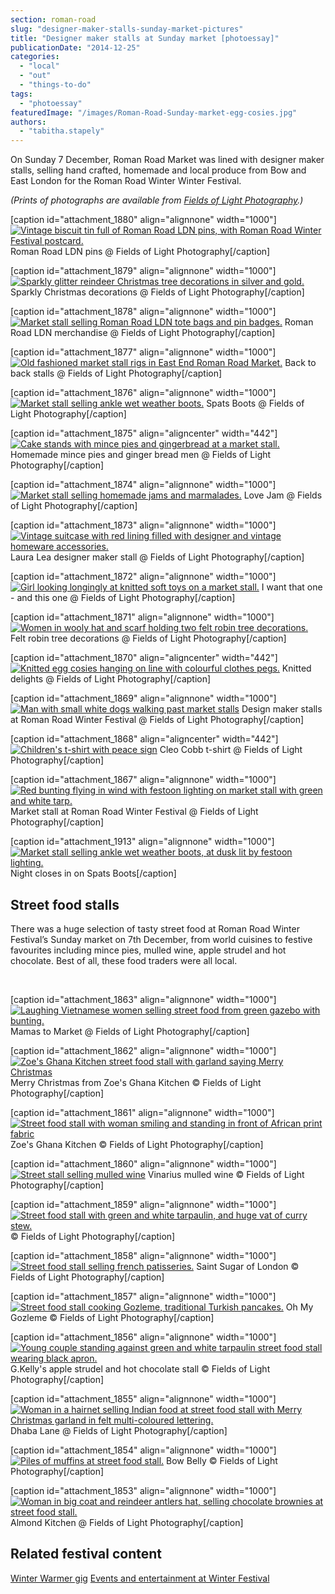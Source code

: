 ```yaml
---
section: roman-road
slug: "designer-maker-stalls-sunday-market-pictures"
title: "Designer maker stalls at Sunday market [photoessay]"
publicationDate: "2014-12-25"
categories: 
  - "local"
  - "out"
  - "things-to-do"
tags: 
  - "photoessay"
featuredImage: "/images/Roman-Road-Sunday-market-egg-cosies.jpg"
authors: 
  - "tabitha.stapely"
---
```


On Sunday 7 December, Roman Road Market was lined with designer maker stalls, selling hand crafted, homemade and local produce from Bow and East London for the Roman Road Winter Winter Festival.

_(Prints of photographs are available from [Fields of Light Photography](https://www.facebook.com/4fieldsoflightphotography "Fields of Light Photography Facebook page").)_

\[caption id="attachment\_1880" align="alignnone" width="1000"\][![Vintage biscuit tin full of Roman Road LDN pins, with Roman Road Winter Festival postcard.](/images/Roman-Road-Sunday-pin-badges.jpg)](https://romanroadlondon.com/wp-content/uploads/2014/12/Roman-Road-Sunday-pin-badges.jpg) Roman Road LDN pins @ Fields of Light Photography\[/caption\]

\[caption id="attachment\_1879" align="alignnone" width="1000"\][![Sparkly glitter reindeer Christmas tree decorations in silver and gold.](/images/Roman-Road-Sunday-market-tree-decorations.jpg)](https://romanroadlondon.com/wp-content/uploads/2014/12/Roman-Road-Sunday-market-tree-decorations.jpg) Sparkly Christmas decorations @ Fields of Light Photography\[/caption\]

\[caption id="attachment\_1878" align="alignnone" width="1000"\][![Market stall selling Roman Road LDN tote bags and pin badges.](/images/Roman-Road-Sunday-market-tote-bags.jpg)](https://romanroadlondon.com/wp-content/uploads/2014/12/Roman-Road-Sunday-market-tote-bags.jpg) Roman Road LDN merchandise @ Fields of Light Photography\[/caption\]

\[caption id="attachment\_1877" align="alignnone" width="1000"\][![Old fashioned market stall rigs in East End Roman Road Market.](/images/Roman-Road-Sunday-market-stalls.jpg)](https://romanroadlondon.com/wp-content/uploads/2014/12/Roman-Road-Sunday-market-stalls.jpg) Back to back stalls @ Fields of Light Photography\[/caption\]

\[caption id="attachment\_1876" align="alignnone" width="1000"\][![Market stall selling ankle wet weather boots.](/images/Roman-Road-Sunday-market-Spats-Boots.jpg)](https://romanroadlondon.com/wp-content/uploads/2014/12/Roman-Road-Sunday-market-Spats-Boots.jpg) Spats Boots @ Fields of Light Photography\[/caption\]

\[caption id="attachment\_1875" align="aligncenter" width="442"\][![Cake stands with mince pies and gingerbread at a market stall.](/images/Roman-Road-Sunday-market-mince-pies.jpg)](https://romanroadlondon.com/wp-content/uploads/2014/12/Roman-Road-Sunday-market-mince-pies.jpg) Homemade mince pies and ginger bread men @ Fields of Light Photography\[/caption\]

\[caption id="attachment\_1874" align="alignnone" width="1000"\][![Market stall selling homemade jams and marmalades.](/images/Roman-Road-Sunday-market-love-Jam.jpg)](https://romanroadlondon.com/wp-content/uploads/2014/12/Roman-Road-Sunday-market-love-Jam.jpg) Love Jam @ Fields of Light Photography\[/caption\]

\[caption id="attachment\_1873" align="alignnone" width="1000"\][![Vintage suitcase with red lining filled with designer and vintage homeware accessories.](/images/Roman-Road-Sunday-market-Laura-Lea.jpg)](https://romanroadlondon.com/wp-content/uploads/2014/12/Roman-Road-Sunday-market-Laura-Lea.jpg) Laura Lea designer maker stall @ Fields of Light Photography\[/caption\]

\[caption id="attachment\_1872" align="alignnone" width="1000"\][![Girl looking longingly at knitted soft toys on a market stall.](/images/Roman-Road-Sunday-market-knitted-toys.jpg)](https://romanroadlondon.com/wp-content/uploads/2014/12/Roman-Road-Sunday-market-knitted-toys.jpg) I want that one - and this one @ Fields of Light Photography\[/caption\]

\[caption id="attachment\_1871" align="alignnone" width="1000"\][![Women in wooly hat and scarf holding two felt robin tree decorations.](/images/Roman-Road-Sunday-market-felt-tree-decorations.jpg)](https://romanroadlondon.com/wp-content/uploads/2014/12/Roman-Road-Sunday-market-felt-tree-decorations.jpg) Felt robin tree decorations @ Fields of Light Photography\[/caption\]

\[caption id="attachment\_1870" align="aligncenter" width="442"\][![Knitted egg cosies hanging on line with colourful clothes pegs.](/images/Roman-Road-Sunday-market-egg-cosies.jpg)](https://romanroadlondon.com/wp-content/uploads/2014/12/Roman-Road-Sunday-market-egg-cosies.jpg) Knitted delights @ Fields of Light Photography\[/caption\]

\[caption id="attachment\_1869" align="alignnone" width="1000"\][![Man with small white dogs walking past market stalls](/images/Roman-Road-Sunday-market-dogs.jpg)](https://romanroadlondon.com/wp-content/uploads/2014/12/Roman-Road-Sunday-market-dogs.jpg) Design maker stalls at Roman Road Winter Festival @ Fields of Light Photography\[/caption\]

\[caption id="attachment\_1868" align="aligncenter" width="442"\][![Children's t-shirt with peace sign](/images/Roman-Road-sunday-market-Cleo-Cobb.jpg)](https://romanroadlondon.com/wp-content/uploads/2014/12/Roman-Road-sunday-market-Cleo-Cobb.jpg) Cleo Cobb t-shirt @ Fields of Light Photography\[/caption\]

\[caption id="attachment\_1867" align="alignnone" width="1000"\][![Red bunting flying in wind with festoon lighting on market stall with green and white tarp.](/images/Roman-Road-Sunday-market-bunting.jpg)](https://romanroadlondon.com/wp-content/uploads/2014/12/Roman-Road-Sunday-market-bunting.jpg) Market stall at Roman Road Winter Festival @ Fields of Light Photography\[/caption\]

\[caption id="attachment\_1913" align="alignnone" width="1000"\][![Market stall selling ankle wet weather boots, at dusk lit by festoon lighting.](/images/Roman-Road-Sunday-market-Spats-Boots-02.jpg)](https://romanroadlondon.com/wp-content/uploads/2014/12/Roman-Road-Sunday-market-Spats-Boots-02.jpg) Night closes in on Spats Boots\[/caption\]

## Street food stalls

There was a huge selection of tasty street food at Roman Road Winter Festival’s Sunday market on 7th December, from world cuisines to festive favourites including mince pies, mulled wine, apple strudel and hot chocolate. Best of all, these food traders were all local.

 

\[caption id="attachment\_1863" align="alignnone" width="1000"\][![Laughing Vietnamese women selling street food from green gazebo with bunting.](/images/Roman-Roadd-Festival-Mamas-to-Market.jpg)](https://romanroadlondon.com/wp-content/uploads/2014/12/Roman-Roadd-Festival-Mamas-to-Market.jpg) Mamas to Market @ Fields of Light Photography\[/caption\]

\[caption id="attachment\_1862" align="alignnone" width="1000"\][![Zoe's Ghana Kitchen street food stall with garland saying Merry Christmas](/images/Roman-Road-Festival-Zoe-Ghana-Kitchen.jpg)](https://romanroadlondon.com/wp-content/uploads/2014/12/Roman-Road-Festival-Zoe-Ghana-Kitchen.jpg) Merry Christmas from Zoe's Ghana Kitchen © Fields of Light Photography\[/caption\]

\[caption id="attachment\_1861" align="alignnone" width="1000"\][![Street food stall with woman smiling and standing in front of African print fabric](/images/Roman-Road-Festival-Zoe-Ghana-Kitchen-02.jpg)](https://romanroadlondon.com/wp-content/uploads/2014/12/Roman-Road-Festival-Zoe-Ghana-Kitchen-02.jpg) Zoe's Ghana Kitchen © Fields of Light Photography\[/caption\]

\[caption id="attachment\_1860" align="alignnone" width="1000"\][![Street stall selling mulled wine](/images/Roman-Road-Festival-Vinarius-mulled-wine.jpg)](https://romanroadlondon.com/wp-content/uploads/2014/12/Roman-Road-Festival-Vinarius-mulled-wine.jpg) Vinarius mulled wine © Fields of Light Photography\[/caption\]

\[caption id="attachment\_1859" align="alignnone" width="1000"\][![Street food stall with green and white tarpaulin, and huge vat of curry stew.](/images/Roman-Road-Festival-street-food-curry.jpg)](https://romanroadlondon.com/wp-content/uploads/2014/12/Roman-Road-Festival-street-food-curry.jpg) © Fields of Light Photography\[/caption\]

\[caption id="attachment\_1858" align="alignnone" width="1000"\][![Street food stall selling french patisseries.](/images/Roman-Road-Festival-St-Sugar-London.jpg)](https://romanroadlondon.com/wp-content/uploads/2014/12/Roman-Road-Festival-St-Sugar-London.jpg) Saint Sugar of London © Fields of Light Photography\[/caption\]

\[caption id="attachment\_1857" align="alignnone" width="1000"\][![Street food stall cooking Gozleme, traditional Turkish pancakes.](/images/Roman-Road-Festival-Oh-My-Gozleme.jpg)](https://romanroadlondon.com/wp-content/uploads/2014/12/Roman-Road-Festival-Oh-My-Gozleme.jpg) Oh My Gozleme © Fields of Light Photography\[/caption\]

\[caption id="attachment\_1856" align="alignnone" width="1000"\][![Young couple standing against green and white tarpaulin street food stall wearing black apron.](/images/Roman-Road-Festival-GKelly.jpg)](https://romanroadlondon.com/wp-content/uploads/2014/12/Roman-Road-Festival-GKelly.jpg) G.Kelly's apple strudel and hot chocolate stall © Fields of Light Photography\[/caption\]

\[caption id="attachment\_1855" align="alignnone" width="1000"\][![Woman in a hairnet selling Indian food at street food stall with Merry Christmas garland in felt multi-coloured lettering.](/images/Roman-Road-Festival-Dhaba-Lane.jpg)](https://romanroadlondon.com/wp-content/uploads/2014/12/Roman-Road-Festival-Dhaba-Lane.jpg) Dhaba Lane @ Fields of Light Photography\[/caption\]

\[caption id="attachment\_1854" align="alignnone" width="1000"\][![Piles of muffins at street food stall.](/images/Roman-Road-Festival-Bow-Belly-muffins.jpg)](https://romanroadlondon.com/wp-content/uploads/2014/12/Roman-Road-Festival-Bow-Belly-muffins.jpg) Bow Belly © Fields of Light Photography\[/caption\]

\[caption id="attachment\_1853" align="alignnone" width="1000"\][![Woman in big coat and reindeer antlers hat, selling chocolate brownies at street food stall.](/images/Roman-Road-Festival-Almond-Kitchen.jpg)](https://romanroadlondon.com/wp-content/uploads/2014/12/Roman-Road-Festival-Almond-Kitchen.jpg) Almond Kitchen @ Fields of Light Photography\[/caption\]

## **Related festival content**

[Winter Warmer gig](https://romanroadlondon.com/winter-festival-gig-pictures "Roman Road Winter Festival gig (PICTURES)") [Events and entertainment at Winter Festival](https://romanroadlondon.com/entertainment-winter-festival-pictures "Events and entertainment at Winter Festival (PICTURES)")
